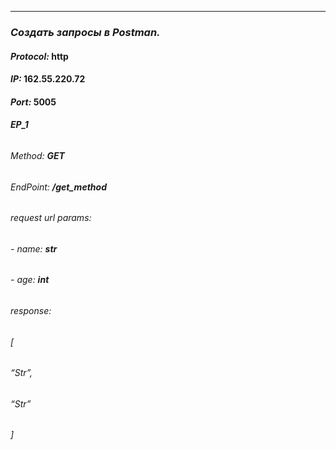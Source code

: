 ***
### ***Создать запросы в Postman.***

#### *Protocol:* **http**
#### *IP:* **162.55.220.72**
#### *Port:* **5005**

###### ***EP_1***
###### *Method:* **GET**
###### *EndPoint:* **/get_method**
###### *request url params:* 
 ###### - *name:* **str**
 ###### - *age:* **int**

###### *response:* 
###### [
   ###### “Str”,
   ###### “Str”
###### ]
